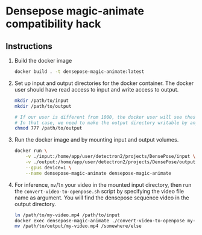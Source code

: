 # Densepose magic-animate compatibility hack

## Instructions

1. Build the docker image
   ```sh
   docker build . -t densepose-magic-animate:latest
   ```
2. Set up input and output directories for the docker container. The docker user should have read access to input and write access to output.
   ```sh
   mkdir /path/to/input
   mkdir /path/to/output

   # If our user is different from 1000, the docker user will see these mounted directories as not owned
   # In that case, we need to make the output directory writable by anyone
   chmod 777 /path/to/output
   ```
2. Run the docker image and by mounting input and output volumes.
   ```sh
   docker run \
       -v ./input:/home/app/user/detectron2/projects/DensePose/input \
       -v ./output:/home/app/user/detectron2/projects/DensePose/output \
       --gpus device=1 \
       --name densepose-magic-animate densepose-magic-animate
   ```
3. For inference, `mv`/`ln` your video in the mounted input directory, then run the `convert-video-to-openpose.sh` script by specifying the video file name as argument. You will find the densepose sequence video in the output directory.
   ```sh
   ln /path/to/my-video.mp4 /path/to/input
   docker exec densepose-magic-animate ./convert-video-to-openpose my-video.mp4
   mv /path/to/output/my-video.mp4 /somewhere/else
   ```
